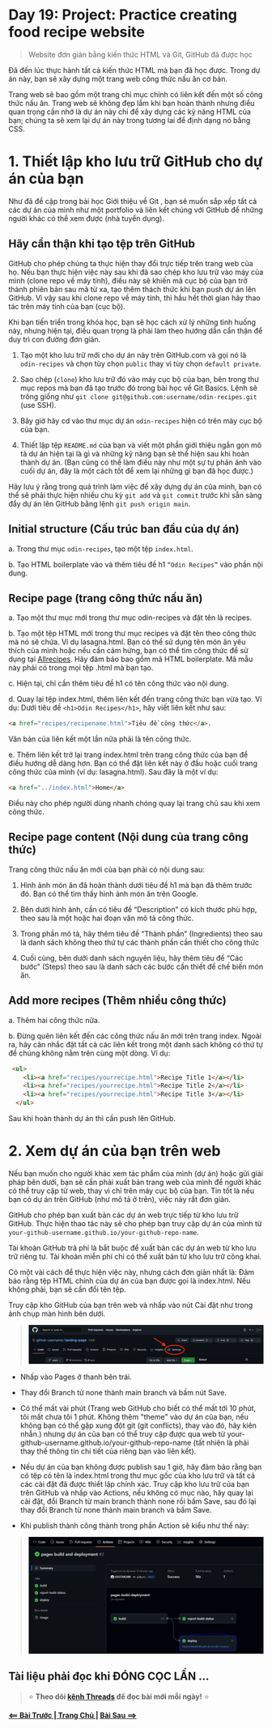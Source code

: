 # Day 19: Project: Practice creating food recipe website

> Website đơn giản bằng kiến thức HTML và Git, GitHub đã được học

Đã đến lúc thực hành tất cả kiến ​​thức HTML mà bạn đã học được. Trong dự án này, bạn sẽ xây dựng một trang web công thức nấu ăn cơ bản.

Trang web sẽ bao gồm một trang chỉ mục chính có liên kết đến một số công thức nấu ăn. Trang web sẽ không đẹp lắm khi bạn hoàn thành nhưng điều quan trọng cần nhớ là dự án này chỉ để xây dựng các kỹ năng HTML của bạn; chúng ta sẽ xem lại dự án này trong tương lai để định dạng nó bằng CSS.

# 1. Thiết lập kho lưu trữ GitHub cho dự án của bạn
Như đã đề cập trong bài học Giới thiệu về Git , bạn sẽ muốn sắp xếp tất cả các dự án của mình như một portfolio và liên kết chúng với GitHub để những người khác có thể xem được (nhà tuyển dụng).

## Hãy cẩn thận khi tạo tệp trên GitHub

GitHub cho phép chúng ta thực hiện thay đổi trực tiếp trên trang web của họ. Nếu bạn thực hiện việc này sau khi đã sao chép kho lưu trữ vào máy của mình (clone repo về máy tính), điều này sẽ khiến mã cục bộ của bạn trở thành phiên bản sau mã từ xa, tạo thêm thách thức khi bạn push dự án lên GitHub. Vì vậy sau khi clone repo về máy tính, thì hầu hết thời gian hãy thao tác trên máy tính của bạn (cục bộ).

Khi bạn tiến triển trong khóa học, bạn sẽ học cách xử lý những tình huống này, nhưng hiện tại, điều quan trọng là phải làm theo hướng dẫn cẩn thận để duy trì con đường đơn giản.

1. Tạo một kho lưu trữ mới cho dự án này trên GitHub.com và gọi nó là `odin-recipes` và chọn tùy chọn `public` thay vì tùy chọn `default private`.

1. Sao chép (`clone`) kho lưu trữ đó vào máy cục bộ của bạn, bên trong thư mục repos mà bạn đã tạo trước đó trong bài học về Git Basics. Lệnh sẽ trông giống như `git clone git@github.com:username/odin-recipes.git` (use SSH).

1. Bây giờ hãy cd vào thư mục dự án `odin-recipes` hiện có trên máy cục bộ của bạn.

1. Thiết lập tệp `README.md` của bạn và viết một phần giới thiệu ngắn gọn mô tả dự án hiện tại là gì và những kỹ năng bạn sẽ thể hiện sau khi hoàn thành dự án. (Bạn cũng có thể làm điều này như một sự tự phản ánh vào cuối dự án, đây là một cách tốt để xem lại những gì bạn đã học được.)

Hãy lưu ý rằng trong quá trình làm việc để xây dựng dự án của mình, bạn có thể sẽ phải thực hiện nhiều chu kỳ `git add` và `git commit` trước khi sẵn sàng đẩy dự án lên GitHub bằng lệnh `git push origin main`.

## Initial structure (Cấu trúc ban đầu của dự án)
a. Trong thư mục `odin-recipes`, tạo một tệp `index.html`.

b. Tạo HTML boilerplate vào và thêm tiêu đề h1 `“Odin Recipes”` vào phần nội dung.

## Recipe page (trang công thức nấu ăn)
a. Tạo một thư mục mới trong thư mục odin-recipes và đặt tên là recipes.

b. Tạo một tệp HTML mới trong thư mục recipes và đặt tên theo công thức mà nó sẽ chứa. Ví dụ lasagna.html. Bạn có thể sử dụng tên món ăn yêu thích của mình hoặc nếu cần cảm hứng, bạn có thể tìm công thức để sử dụng tại [Allrecipes](https://www.allrecipes.com/). Hãy đảm bảo bao gồm mã HTML boilerplate. Mã mẫu này phải có trong mọi tệp .html mà bạn tạo.

c. Hiện tại, chỉ cần thêm tiêu đề h1 có tên công thức vào nội dung.

d. Quay lại tệp index.html, thêm liên kết đến trang công thức bạn vừa tạo. Ví dụ: Dưới tiêu đề `<h1>Odin Recipes</h1>`, hãy viết liên kết như sau:
```html
<a href="recipes/recipename.html">Tiêu đề công thức</a>. 
```
Văn bản của liên kết một lần nữa phải là tên công thức.

e. Thêm liên kết trở lại trang index.html trên trang công thức của bạn để điều hướng dễ dàng hơn. Bạn có thể đặt liên kết này ở đầu hoặc cuối trang công thức của mình (ví dụ: lasagna.html). Sau đây là một ví dụ:
```html
<a href="../index.html">Home</a>
```
Điều này cho phép người dùng nhanh chóng quay lại trang chủ sau khi xem công thức.

## Recipe page content (Nội dung của trang công thức)

Trang công thức nấu ăn mới của bạn phải có nội dung sau:

1. Hình ảnh món ăn đã hoàn thành dưới tiêu đề h1 mà bạn đã thêm trước đó. Bạn có thể tìm thấy hình ảnh món ăn trên Google.

1. Bên dưới hình ảnh, cần có tiêu đề “Description” có kích thước phù hợp, theo sau là một hoặc hai đoạn văn mô tả công thức.

1. Trong phần mô tả, hãy thêm tiêu đề “Thành phần” (Ingredients) theo sau là danh sách không theo thứ tự các thành phần cần thiết cho công thức

1. Cuối cùng, bên dưới danh sách nguyên liệu, hãy thêm tiêu đề “Các bước” (Steps) theo sau là danh sách các bước cần thiết để chế biến món ăn.

## Add more recipes (Thêm nhiều công thức)
a. Thêm hai công thức nữa.

b. Đừng quên liên kết đến các công thức nấu ăn mới trên trang index. Ngoài ra, hãy cân nhắc đặt tất cả các liên kết trong một danh sách không có thứ tự để chúng không nằm trên cùng một dòng. Ví dụ:
```html
 <ul>
    <li><a href="recipes/yourrecipe.html">Recipe Title 1</a></li>
    <li><a href="recipes/yourrecipe.html">Recipe Title 2</a></li>
    <li><a href="recipes/yourrecipe.html">Recipe Title 3</a></li>
  </ul>
  ```
Sau khi hoàn thành dự án thì cần push lên GitHub.

# 2. Xem dự án của bạn trên web
Nếu bạn muốn cho người khác xem tác phẩm của mình (dự án) hoặc gửi giải pháp bên dưới, bạn sẽ cần phải xuất bản trang web của mình để người khác có thể truy cập từ web, thay vì chỉ trên máy cục bộ của bạn. Tin tốt là nếu bạn có dự án trên GitHub (như mô tả ở trên), việc này rất đơn giản.

GitHub cho phép bạn xuất bản các dự án web trực tiếp từ kho lưu trữ GitHub. Thực hiện thao tác này sẽ cho phép bạn truy cập dự án của mình từ `your-github-username.github.io/your-github-repo-name`.

Tài khoản GitHub trả phí là bắt buộc để xuất bản các dự án web từ kho lưu trữ riêng tư. Tài khoản miễn phí chỉ có thể xuất bản từ kho lưu trữ công khai.

Có một vài cách để thực hiện việc này, nhưng cách đơn giản nhất là: Đảm bảo rằng tệp HTML chính của dự án của bạn được gọi là index.html. Nếu không phải, bạn sẽ cần đổi tên tệp.

Truy cập kho GitHub của bạn trên web và nhấp vào nút Cài đặt như trong ảnh chụp màn hình bên dưới.

> ![](./images/githubsetting.webp)

- Nhấp vào Pages ở thanh bên trái.

- Thay đổi Branch từ none thành main branch và bấm nút Save.

- Có thể mất vài phút (Trang web GitHub cho biết có thể mất tới 10 phút, tôi mất chưa tôi 1 phút. Không thêm "theme" vào dự án của bạn, nếu không bạn có thể gặp xung đột git (git conflicts), thay vào đó, hãy kiên nhẫn.) nhưng dự án của bạn có thể truy cập được qua web từ your-github-username.github.io/your-github-repo-name (tất nhiên là phải thay thế thông tin chi tiết của riêng bạn vào liên kết).

- Nếu dự án của bạn không được publish sau 1 giờ, hãy đảm bảo rằng bạn có tệp có tên là index.html trong thư mục gốc của kho lưu trữ và tất cả các cài đặt đã được thiết lập chính xác. Truy cập kho lưu trữ của bạn trên GitHub và nhấp vào Actions, nếu không có mục nào, hãy quay lại cài đặt, đổi Branch từ main branch thành none rồi bấm Save, sau đó lại thay đổi Branch từ none thành main branch và bấm Save.

- Khi publish thành công thành trong phần Action sẽ kiểu như thế này:

> ![](./images/githubpage.webp)


## Tài liệu phải đọc khi ĐÓNG CỌC LẦN ...

> ⭐ **Theo dõi [kênh Threads](https://www.threads.com/@kaitaku.88) để đọc bài mới mỗi ngày!** ⭐  

**[<== Bài Trước  ](link)          |[  Trang Chủ  ](./README.md)|           [  Bài Sau ==>](link)**